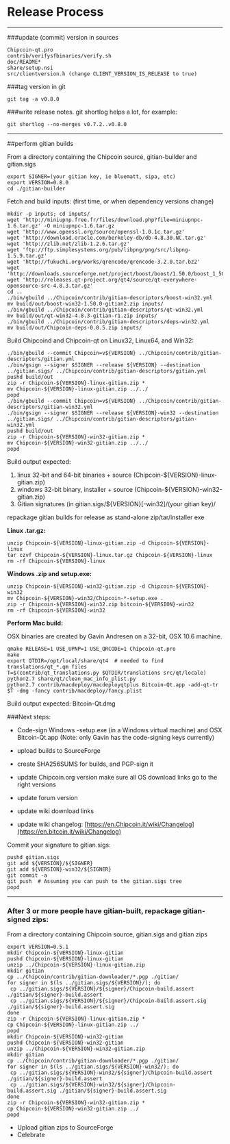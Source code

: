 Release Process
====================

* * *

###update (commit) version in sources


	Chipcoin-qt.pro
	contrib/verifysfbinaries/verify.sh
	doc/README*
	share/setup.nsi
	src/clientversion.h (change CLIENT_VERSION_IS_RELEASE to true)

###tag version in git

	git tag -a v0.8.0

###write release notes. git shortlog helps a lot, for example:

	git shortlog --no-merges v0.7.2..v0.8.0

* * *

##perform gitian builds

 From a directory containing the Chipcoin source, gitian-builder and gitian.sigs
  
	export SIGNER=(your gitian key, ie bluematt, sipa, etc)
	export VERSION=0.8.0
	cd ./gitian-builder

 Fetch and build inputs: (first time, or when dependency versions change)

	mkdir -p inputs; cd inputs/
	wget 'http://miniupnp.free.fr/files/download.php?file=miniupnpc-1.6.tar.gz' -O miniupnpc-1.6.tar.gz
	wget 'http://www.openssl.org/source/openssl-1.0.1c.tar.gz'
	wget 'http://download.oracle.com/berkeley-db/db-4.8.30.NC.tar.gz'
	wget 'http://zlib.net/zlib-1.2.6.tar.gz'
	wget 'ftp://ftp.simplesystems.org/pub/libpng/png/src/libpng-1.5.9.tar.gz'
	wget 'http://fukuchi.org/works/qrencode/qrencode-3.2.0.tar.bz2'
	wget 'http://downloads.sourceforge.net/project/boost/boost/1.50.0/boost_1_50_0.tar.bz2'
	wget 'http://releases.qt-project.org/qt4/source/qt-everywhere-opensource-src-4.8.3.tar.gz'
	cd ..
	./bin/gbuild ../Chipcoin/contrib/gitian-descriptors/boost-win32.yml
	mv build/out/boost-win32-1.50.0-gitian2.zip inputs/
	./bin/gbuild ../Chipcoin/contrib/gitian-descriptors/qt-win32.yml
	mv build/out/qt-win32-4.8.3-gitian-r1.zip inputs/
	./bin/gbuild ../Chipcoin/contrib/gitian-descriptors/deps-win32.yml
	mv build/out/Chipcoin-deps-0.0.5.zip inputs/

 Build Chipcoind and Chipcoin-qt on Linux32, Linux64, and Win32:
  
	./bin/gbuild --commit Chipcoin=v${VERSION} ../Chipcoin/contrib/gitian-descriptors/gitian.yml
	./bin/gsign --signer $SIGNER --release ${VERSION} --destination ../gitian.sigs/ ../Chipcoin/contrib/gitian-descriptors/gitian.yml
	pushd build/out
	zip -r Chipcoin-${VERSION}-linux-gitian.zip *
	mv Chipcoin-${VERSION}-linux-gitian.zip ../../
	popd
	./bin/gbuild --commit Chipcoin=v${VERSION} ../Chipcoin/contrib/gitian-descriptors/gitian-win32.yml
	./bin/gsign --signer $SIGNER --release ${VERSION}-win32 --destination ../gitian.sigs/ ../Chipcoin/contrib/gitian-descriptors/gitian-win32.yml
	pushd build/out
	zip -r Chipcoin-${VERSION}-win32-gitian.zip *
	mv Chipcoin-${VERSION}-win32-gitian.zip ../../
	popd

  Build output expected:

  1. linux 32-bit and 64-bit binaries + source (Chipcoin-${VERSION}-linux-gitian.zip)
  2. windows 32-bit binary, installer + source (Chipcoin-${VERSION}-win32-gitian.zip)
  3. Gitian signatures (in gitian.sigs/${VERSION}[-win32]/(your gitian key)/

repackage gitian builds for release as stand-alone zip/tar/installer exe

**Linux .tar.gz:**

	unzip Chipcoin-${VERSION}-linux-gitian.zip -d Chipcoin-${VERSION}-linux
	tar czvf Chipcoin-${VERSION}-linux.tar.gz Chipcoin-${VERSION}-linux
	rm -rf Chipcoin-${VERSION}-linux

**Windows .zip and setup.exe:**

	unzip Chipcoin-${VERSION}-win32-gitian.zip -d Chipcoin-${VERSION}-win32
	mv Chipcoin-${VERSION}-win32/Chipcoin-*-setup.exe .
	zip -r Chipcoin-${VERSION}-win32.zip bitcoin-${VERSION}-win32
	rm -rf Chipcoin-${VERSION}-win32

**Perform Mac build:**

  OSX binaries are created by Gavin Andresen on a 32-bit, OSX 10.6 machine.

	qmake RELEASE=1 USE_UPNP=1 USE_QRCODE=1 Chipcoin-qt.pro
	make
	export QTDIR=/opt/local/share/qt4  # needed to find translations/qt_*.qm files
	T=$(contrib/qt_translations.py $QTDIR/translations src/qt/locale)
	python2.7 share/qt/clean_mac_info_plist.py
	python2.7 contrib/macdeploy/macdeployqtplus Bitcoin-Qt.app -add-qt-tr $T -dmg -fancy contrib/macdeploy/fancy.plist

 Build output expected: Bitcoin-Qt.dmg

###Next steps:

* Code-sign Windows -setup.exe (in a Windows virtual machine) and
  OSX Bitcoin-Qt.app (Note: only Gavin has the code-signing keys currently)

* upload builds to SourceForge

* create SHA256SUMS for builds, and PGP-sign it

* update Chipcoin.org version
  make sure all OS download links go to the right versions

* update forum version

* update wiki download links

* update wiki changelog: [https://en.Chipcoin.it/wiki/Changelog](https://en.bitcoin.it/wiki/Changelog)

Commit your signature to gitian.sigs:

	pushd gitian.sigs
	git add ${VERSION}/${SIGNER}
	git add ${VERSION}-win32/${SIGNER}
	git commit -a
	git push  # Assuming you can push to the gitian.sigs tree
	popd

-------------------------------------------------------------------------

### After 3 or more people have gitian-built, repackage gitian-signed zips:

From a directory containing Chipcoin source, gitian.sigs and gitian zips

	export VERSION=0.5.1
	mkdir Chipcoin-${VERSION}-linux-gitian
	pushd Chipcoin-${VERSION}-linux-gitian
	unzip ../Chipcoin-${VERSION}-linux-gitian.zip
	mkdir gitian
	cp ../Chipcoin/contrib/gitian-downloader/*.pgp ./gitian/
	for signer in $(ls ../gitian.sigs/${VERSION}/); do
	 cp ../gitian.sigs/${VERSION}/${signer}/Chipcoin-build.assert ./gitian/${signer}-build.assert
	 cp ../gitian.sigs/${VERSION}/${signer}/Chipcoin-build.assert.sig ./gitian/${signer}-build.assert.sig
	done
	zip -r Chipcoin-${VERSION}-linux-gitian.zip *
	cp Chipcoin-${VERSION}-linux-gitian.zip ../
	popd
	mkdir Chipcoin-${VERSION}-win32-gitian
	pushd Chipcoin-${VERSION}-win32-gitian
	unzip ../Chipcoin-${VERSION}-win32-gitian.zip
	mkdir gitian
	cp ../Chipcoin/contrib/gitian-downloader/*.pgp ./gitian/
	for signer in $(ls ../gitian.sigs/${VERSION}-win32/); do
	 cp ../gitian.sigs/${VERSION}-win32/${signer}/Chipcoin-build.assert ./gitian/${signer}-build.assert
	 cp ../gitian.sigs/${VERSION}-win32/${signer}/Chipcoin-build.assert.sig ./gitian/${signer}-build.assert.sig
	done
	zip -r Chipcoin-${VERSION}-win32-gitian.zip *
	cp Chipcoin-${VERSION}-win32-gitian.zip ../
	popd

- Upload gitian zips to SourceForge
- Celebrate 
